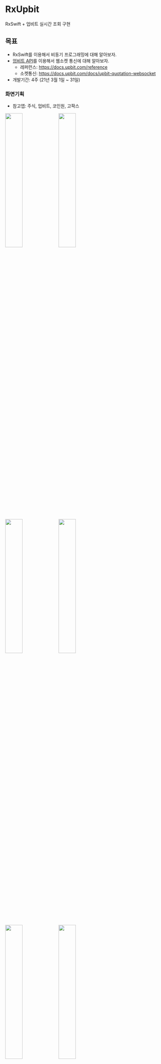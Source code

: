 # RxUpbit
RxSwift + 업비트 실시간 조회 구현

## 목표
- RxSwift를 이용해서 비동기 프로그래밍에 대해 알아보자.
- [업비트 API](https://docs.upbit.com/reference#%EC%A0%84%EC%B2%B4-%EA%B3%84%EC%A2%8C-%EC%A1%B0%ED%9A%8C)를 이용해서 웹소켓 통신에 대해 알아보자.
    - 레퍼런스: https://docs.upbit.com/reference
    - 소켓통신: https://docs.upbit.com/docs/upbit-quotation-websocket
- 개발기간: 4주 (21년 3월 1일 ~ 31일)

### 화면기획
- 참고앱: 주식, 업비트, 코인원, 고팍스
<img src="https://user-images.githubusercontent.com/20768506/109131381-1bcab000-7796-11eb-88d8-65fa2bbbf9ed.PNG" width="33%">
<img src="https://user-images.githubusercontent.com/20768506/109131401-208f6400-7796-11eb-9b42-cc429c3476b4.PNG" width="33%">
<img src="https://user-images.githubusercontent.com/20768506/109131407-2127fa80-7796-11eb-8dc6-3c7d3880f3e2.PNG" width="33%">
<img src="https://user-images.githubusercontent.com/20768506/109131411-21c09100-7796-11eb-8e61-03dec4c66fe6.PNG" width="33%">
<img src="https://user-images.githubusercontent.com/20768506/109131414-22f1be00-7796-11eb-94ca-0aabedee4388.PNG" width="33%">
<img src="https://user-images.githubusercontent.com/20768506/109131417-238a5480-7796-11eb-8bfb-6bded65ada75.PNG" width="33%">
<img src="https://user-images.githubusercontent.com/20768506/109131426-2422eb00-7796-11eb-999d-7107d25aa36f.PNG" width="33%">
<img src="https://user-images.githubusercontent.com/20768506/109131428-24bb8180-7796-11eb-9454-e8664708b6af.PNG" width="33%">
<img src="https://user-images.githubusercontent.com/20768506/109131429-25541800-7796-11eb-976e-7716e3564d09.PNG" width="33%">
<img src="https://user-images.githubusercontent.com/20768506/109131431-25ecae80-7796-11eb-99f3-327c318dc8aa.PNG" width="33%">


### 개발스펙
- 사용 라이브러리: RxSwift, RxCocoa, RxMoya, ReactorKit, RxStarscream?
- 아키텍처: MVVM? VIP? RIBs?

